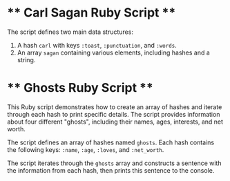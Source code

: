 # ** Carl Sagan Ruby Script **

The script defines two main data structures:

1. A hash `carl` with keys `:toast`, `:punctuation`, and `:words`.
2. An array `sagan` containing various elements, including hashes and a string.


# ** Ghosts Ruby Script **
This Ruby script demonstrates how to create an array of hashes and iterate through each hash to print specific details. The script provides information about four different "ghosts", including their names, ages, interests, and net worth.

The script defines an array of hashes named `ghosts`. Each hash contains the following keys: `:name`, `:age`, `:loves`, and `:net_worth`.

The script iterates through the `ghosts` array and constructs a sentence with the information from each hash, then prints this sentence to the console.